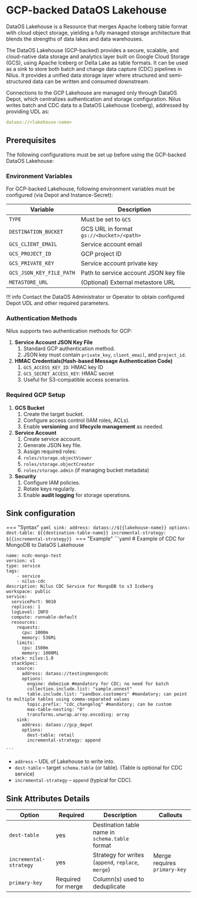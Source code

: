 # GCP-backed DataOS Lakehouse

DataOS Lakehouse is a Resource that merges Apache Iceberg table format with cloud object storage, yielding a fully managed storage architecture that blends the strengths of data lakes and data warehouses.

The DataOS Lakehouse (GCP-backed) provides a secure, scalable, and cloud-native data storage and analytics layer built on Google Cloud Storage (GCS), using Apache Iceberg or Delta Lake as table formats. It can be used as a sink to store both batch and change data capture (CDC) pipelines in Nilus. It provides a unified data storage layer where structured and semi-structured data can be written and consumed downstream.

Connections to the GCP Lakehouse are managed only through DataOS Depot, which centralizes authentication and storage configuration. Nilus writes batch and CDC data to a DataOS Lakehouse (Iceberg), addressed by providing UDL as:

```yaml
dataos://<lakehouse-name>
```

## Prerequisites 

The following configurations must be set up before using the GCP-backed DataOS Lakehouse:

### **Environment Variables**

For GCP-backed Lakehouse, following environment variables must be configured (via Depot and Instance-Secret):

| **Variable**             | **Description**                          |
| ------------------------ | ---------------------------------------- |
| `TYPE`                   | Must be set to `GCS`                     |
| `DESTINATION_BUCKET`     | GCS URL in format `gs://<bucket>/<path>` |
| `GCS_CLIENT_EMAIL`       | Service account email                    |
| `GCS_PROJECT_ID`         | GCP project ID                           |
| `GCS_PRIVATE_KEY`        | Service account private key              |
| `GCS_JSON_KEY_FILE_PATH` | Path to service account JSON key file    |
| `METASTORE_URL`          | (Optional) External metastore URL        |

!!! info
    Contact the DataOS Administrator or Operator to obtain configured Depot UDL and other required parameters.


### **Authentication Methods**

Nilus supports two authentication methods for GCP:

1. **Service Account JSON Key File**
     1. Standard GCP authentication method.
     2. JSON key must contain `private_key`, `client_email`, and `project_id`.
2. **HMAC Credentials(Hash-based Message Authentication Code)**
     1. `GCS_ACCESS_KEY_ID`: HMAC key ID
     2. `GCS_SECRET_ACCESS_KEY`: HMAC secret
     3. Useful for S3-compatible access scenarios.

### **Required GCP Setup**

1. **GCS Bucket**
     1. Create the target bucket.
     2. Configure access control (IAM roles, ACLs).
     3. Enable **versioning** and **lifecycle management** as needed.
2. **Service Account**
     1. Create service account.
     2. Generate JSON key file.
     3. Assign required roles:
      1. `roles/storage.objectViewer`
      2. `roles/storage.objectCreator`
      3. `roles/storage.admin` (if managing bucket metadata)
3. **Security**
     1. Configure IAM policies.
     2. Rotate keys regularly.
     3. Enable **audit logging** for storage operations.

## Sink configuration

=== "Syntax"
    ```yaml
    sink:
      address: dataos://${{lakehouse-name}}
      options:
        dest-table: ${{destination-table-name}}
        incremental-strategy: ${{incremental-strategy}}
    ```
=== "Example"
    ```yaml
    # Example of CDC for MongoDB to DataOS Lakehouse
    
    name: ncdc-mongo-test
    version: v1
    type: service
    tags:
        - service
        - nilus-cdc
    description: Nilus CDC Service for MongoDB to s3 Iceberg
    workspace: public
    service:
      servicePort: 9010
      replicas: 1
      logLevel: INFO
      compute: runnable-default
      resources:
        requests:
          cpu: 1000m
          memory: 536Mi
        limits:
          cpu: 1500m
          memory: 1000Mi
      stack: nilus:1.0
      stackSpec:
        source:
          address: dataos://testingmongocdc
          options:
            engine: debezium #mandatory for CDC; no need for batch
            collection.include.list: "sample.unnest"
            table.include.list: "sandbox.customers" #mandatory; can point to multiple tables using comma-separated values
            topic.prefix: "cdc_changelog" #mandatory; can be custom
            max-table-nesting: "0"
            transforms.unwrap.array.encoding: array
        sink:
          address: dataos://gcp_depot
          options:
            dest-table: retail
            incremental-strategy: append
                    
    ```

* `address` – UDL of Lakehouse to write into.
* `dest-table` – target `schema.table` (or table). (Table is optional for CDC service)
* `incremental-strategy` – `append` (typical for CDC).

## Sink Attributes Details

| Option                | Required | Description                                               | Callouts                                  |
|-----------------------|----------|-----------------------------------------------------------|-------------------------------------------|
| `dest-table`        | yes      | Destination table name in `schema.table` format          |                                           |
| `incremental-strategy` | yes      | Strategy for writes (`append`, `replace`, `merge`)       | Merge requires `primary-key`             |
| `primary-key`       | Required for merge | Column(s) used to deduplicate                       |                                           |



